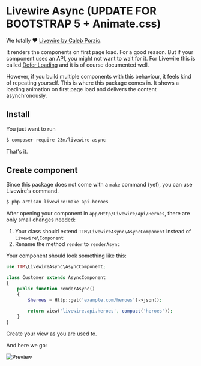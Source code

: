 # Livewire Async (UPDATE FOR BOOTSTRAP 5 + Animate.css)

We totally ❤️ [Livewire by Caleb Porzio](https://github.com/livewire/livewire).

It renders the components on first page load. For a good reason. But if your component uses an API, you might not want to wait for it. For Livewire this is called [Defer Loading](https://laravel-livewire.com/docs/2.x/defer-loading) and it is of course documented well.

However, if you build multiple components with this behaviour, it feels kind of repeating yourself. This is where this package comes in. It shows a loading animation on first page load and delivers the content asynchronously.

## Install

You just want to run

```bash
$ composer require 23m/livewire-async
```

That's it.

## Create component

Since this package does not come with a `make` command (yet), you can use Livewire's command.

```bash
$ php artisan livewire:make api.heroes
```

After opening your component in `app/Http/Livewire/Api/Heroes`, there are only small changes needed:

1. Your class should extend `TTM\LivewireAsync\AsyncComponent` instead of `Livewire\Component`
1. Rename the method `render` to `renderAsync`

Your component should look something like this:

```php
use TTM\LivewireAsync\AsyncComponent;

class Customer extends AsyncComponent
{
    public function renderAsync()
    {
        $heroes = Http::get('example.com/heroes')->json();
        
        return view('livewire.api.heroes', compact('heroes'));
    }
}
```

Create your view as you are used to.

And here we go: 

![Preview](https://i.imgur.com/8z9vbGS.gif)
